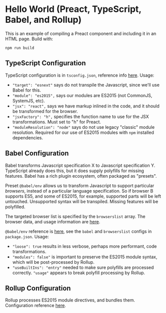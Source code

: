 # Hello World (Preact, TypeScript, Babel, and Rollup)

This is an example of compiling a Preact component and including it in an HTML page. Build with:

    npm run build

## TypeScript Configuration

TypeScript configuration is in `tsconfig.json`, reference info [here](http://www.typescriptlang.org/docs/handbook/compiler-options.html). Usage:

- `"target": "esnext"` says do not transpile the Javascript, since we'll use Babel for this.
- `"module": "es2015",` says our modules are ES2015 (not CommonJS, SystemJS, etc).
- `"jsx": "react",` says we have markup inlined in the code, and it should be transformed for the browser.
- `"jsxFactory": "h",` specifies the function name to use for the JSX transformations. Must set to "h" for Preact.
- `"moduleResolution": "node"` says do not use legacy "classic" module resolution. Required for our use of ES2015 modules with `npm` installed dependencies.

## Babel Configuration

Babel transforms Javascript specification X to Javascript specification Y. TypeScript already does this, but it does supply polyfills for missing features. Babel has a rich plugin ecosystem, often packaged as "presets".

Preset `@babel/env` allows us to transform Javascript to support particular *browsers*, instead of a particular language specification. So if browser B supports ES5, and some of ES2015, for example, supported parts will be left untouched. Unsupported syntax will be transpiled. Missing features will be polyfilled.

The targeted browser list is specified by the `browserslist` array. The browser data, and usage information are [here](https://github.com/browserslist/browserslist).

`@babel/env` reference is [here](https://babeljs.io/docs/en/babel-preset-env), see the `babel` and `browserslist` configs in `package.json`. Usage:
- `"loose": true` results in less verbose, perhaps more performant, code transformations.
- `"modules": false"` is important to preserve the ES2015 module syntax, which will be post-processed by Rollup.
- `"useBuiltIns": "entry"` needed to make sure polyfills are processed correctly. `"usage"` appears to break polyfill processing by Rollup.

## Rollup Configuration

Rollup processes ES2015 module directives, and bundles them. Configuration reference [here](https://rollupjs.org/guide/en).

